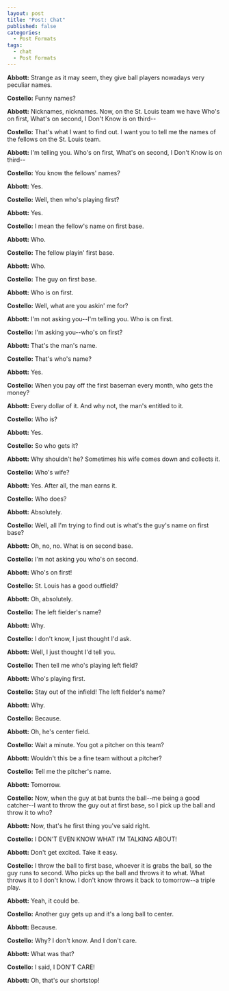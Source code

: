 ```yaml
---
layout: post
title: "Post: Chat"
published: false
categories:
  - Post Formats
tags:
  - chat
  - Post Formats
---
```


**Abbott:** Strange as it may seem, they give ball players nowadays very peculiar names.

**Costello:** Funny names?

**Abbott:** Nicknames, nicknames. Now, on the St. Louis team we have Who's on first, What's on second, I Don't Know is on third--

**Costello:** That's what I want to find out. I want you to tell me the names of the fellows on the St. Louis team.

**Abbott:** I'm telling you. Who's on first, What's on second, I Don't Know is on third--

**Costello:** You know the fellows' names?

**Abbott:** Yes.

**Costello:** Well, then who's playing first?

**Abbott:** Yes.

**Costello:** I mean the fellow's name on first base.

**Abbott:** Who.

**Costello:** The fellow playin' first base.

**Abbott:** Who.

**Costello:** The guy on first base.

**Abbott:** Who is on first.

**Costello:** Well, what are you askin' me for?

**Abbott:** I'm not asking you--I'm telling you. Who is on first.

**Costello:** I'm asking you--who's on first?

**Abbott:** That's the man's name.

**Costello:** That's who's name?

**Abbott:** Yes.

**Costello:** When you pay off the first baseman every month, who gets the money?

**Abbott:** Every dollar of it. And why not, the man's entitled to it.

**Costello:** Who is?

**Abbott:** Yes.

**Costello:** So who gets it?

**Abbott:** Why shouldn't he? Sometimes his wife comes down and collects it.

**Costello:** Who's wife?

**Abbott:** Yes. After all, the man earns it.

**Costello:** Who does?

**Abbott:** Absolutely.

**Costello:** Well, all I'm trying to find out is what's the guy's name on first base?

**Abbott:** Oh, no, no. What is on second base.

**Costello:** I'm not asking you who's on second.

**Abbott:** Who's on first!

**Costello:** St. Louis has a good outfield?

**Abbott:** Oh, absolutely.

**Costello:** The left fielder's name?

**Abbott:** Why.

**Costello:** I don't know, I just thought I'd ask.

**Abbott:** Well, I just thought I'd tell you.

**Costello:** Then tell me who's playing left field?

**Abbott:** Who's playing first.

**Costello:** Stay out of the infield! The left fielder's name?

**Abbott:** Why.

**Costello:** Because.

**Abbott:** Oh, he's center field.

**Costello:** Wait a minute. You got a pitcher on this team?

**Abbott:** Wouldn't this be a fine team without a pitcher?

**Costello:** Tell me the pitcher's name.

**Abbott:** Tomorrow.

**Costello:** Now, when the guy at bat bunts the ball--me being a good catcher--I want to throw the guy out at first base, so I pick up the ball and throw it to who?

**Abbott:** Now, that's he first thing you've said right.

**Costello:** I DON'T EVEN KNOW WHAT I'M TALKING ABOUT!

**Abbott:** Don't get excited. Take it easy.

**Costello:** I throw the ball to first base, whoever it is grabs the ball, so the guy runs to second. Who picks up the ball and throws it to what. What throws it to I don't know. I don't know throws it back to tomorrow--a triple play.

**Abbott:** Yeah, it could be.

**Costello:** Another guy gets up and it's a long ball to center.

**Abbott:** Because.

**Costello:** Why? I don't know. And I don't care.

**Abbott:** What was that?

**Costello:** I said, I DON'T CARE!

**Abbott:** Oh, that's our shortstop!
